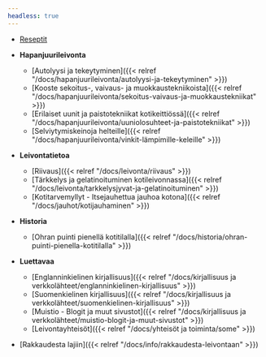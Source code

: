 ```yaml
---
headless: true
---
```


- [Reseptit](/tags/reseptit)

- **Hapanjuurileivonta**
  - [Autolyysi ja tekeytyminen]({{< relref "/docs/hapanjuurileivonta/autolyysi-ja-tekeytyminen" >}})
  - [Kooste sekoitus-, vaivaus- ja muokkaustekniikoista]({{< relref "/docs/hapanjuurileivonta/sekoitus-vaivaus-ja-muokkaustekniikat" >}})
  - [Erilaiset uunit ja paistotekniikat kotikeittiössä]({{< relref "/docs/hapanjuurileivonta/uuniolosuhteet-ja-paistotekniikat" >}})
  - [Selviytymiskeinoja helteille]({{< relref "/docs/hapanjuurileivonta/vinkit-lämpimille-keleille" >}})

- **Leivontatietoa**
  - [Riivaus]({{< relref "/docs/leivonta/riivaus" >}})
  - [Tärkkelys ja gelatinoituminen kotileivonnassa]({{< relref "/docs/leivonta/tarkkelysjyvat-ja-gelatinoituminen" >}})
  - [Kotitarvemyllyt - Itsejauhettua jauhoa kotona]({{< relref "/docs/jauhot/kotijauhaminen" >}})
  
- **Historia**
  - [Ohran puinti pienellä kotitilalla]({{< relref "/docs/historia/ohran-puinti-pienella-kotitilalla" >}})

- **Luettavaa**
  - [Englanninkielinen kirjallisuus]({{< relref "/docs/kirjallisuus ja verkkolähteet/englanninkielinen-kirjallisuus" >}})
  - [Suomenkielinen kirjallisuus]({{< relref "/docs/kirjallisuus ja verkkolähteet/suomenkielinen-kirjallisuus" >}})
  - [Muistio - Blogit ja muut sivustot]({{< relref "/docs/kirjallisuus ja verkkolähteet/muistio-blogit-ja-muut-sivustot" >}})
  - [Leivontayhteisöt]({{< relref "/docs/yhteisöt ja toiminta/some" >}})

- [Rakkaudesta lajiin]({{< relref "/docs/info/rakkaudesta-leivontaan" >}})
